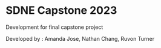 # SDNE Capstone 2023
 Development for final capstone project

Developed by : Amanda Jose, Nathan Chang, Ruvon Turner
